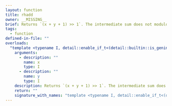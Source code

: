 ```yaml
---
layout: function
title: rhadd
owner: __MISSING__
brief: Returns `(x + y + 1) >> 1`. The intermediate sum does not modulo overflow.
tags:
  - function
defined-in-file: ""
overloads:
  "template <typename I, detail::enable_if_t<(detail::builtin::is_geninteger<I>::value), int> >\nI rhadd(I, I)":
    arguments:
      - description: ""
        name: x
        type: I
      - description: ""
        name: y
        type: I
    description: Returns `(x + y + 1) >> 1`. The intermediate sum does not modulo overflow.
    return: ""
    signature_with_names: "template <typename I, detail::enable_if_t<(detail::builtin::is_geninteger<I>::value), int> >\nI rhadd(I x, I y)"
---
```

